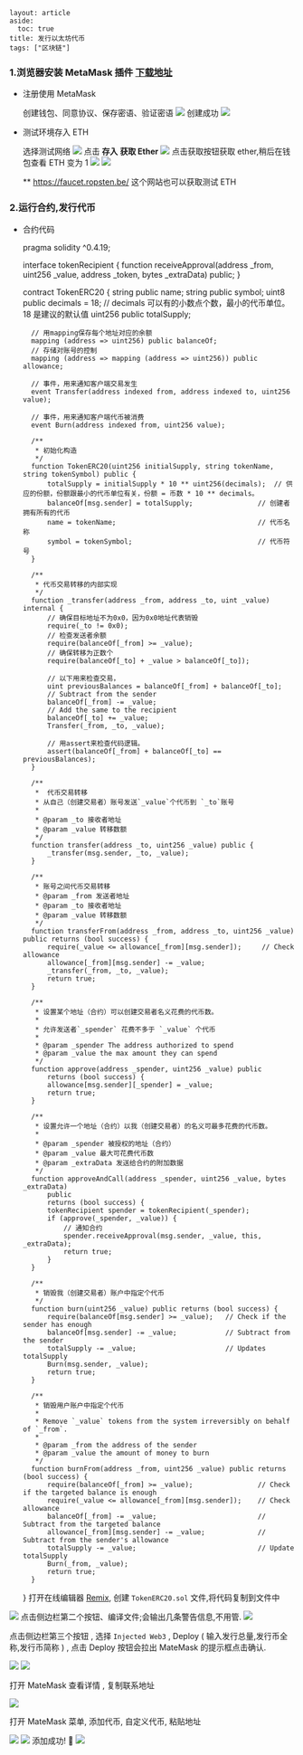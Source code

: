 ```
layout: article
aside:
  toc: true
title: 发行以太坊代币
tags: ["区块链"]
```

### 1.浏览器安装 MetaMask 插件 [下载地址](https://metamask.io/download.html)
- 注册使用 MetaMask
  
    创建钱包、同意协议、保存密语、验证密语
    ![](https://user-gold-cdn.xitu.io/2020/7/14/1734bcc9b4750683?w=1690&h=1158&f=png&s=220076)
    创建成功
    ![](https://user-gold-cdn.xitu.io/2020/7/14/1734bd47f46e1bc4?w=1986&h=1554&f=png&s=170192)

- 测试环境存入 ETH

    选择测试网络
    ![](https://user-gold-cdn.xitu.io/2020/7/14/1734bfe6795e1211?w=1974&h=1542&f=png&s=211883)
    点击 **存入**  **获取 Ether**
    ![](https://user-gold-cdn.xitu.io/2020/7/14/1734c002db7b5fcb?w=1998&h=1546&f=png&s=197681)
    点击获取按钮获取 ether,稍后在钱包查看 ETH 变为 1
    ![](https://user-gold-cdn.xitu.io/2020/7/14/1734c0cd6922c01f?w=2388&h=1230&f=png&s=137312)
    ![](https://user-gold-cdn.xitu.io/2020/7/14/1734c3580927accd?w=814&h=1300&f=png&s=72018)
    
    ** https://faucet.ropsten.be/  这个网站也可以获取测试 ETH

### 2.运行合约,发行代币

- 合约代码


    pragma solidity ^0.4.19;
    
    interface tokenRecipient { function receiveApproval(address _from, uint256 _value, address _token, bytes _extraData) public; }
    
    contract TokenERC20 {
        string public name;
        string public symbol;
        uint8 public decimals = 18;  // decimals 可以有的小数点个数，最小的代币单位。18 是建议的默认值
        uint256 public totalSupply;
    
        // 用mapping保存每个地址对应的余额
        mapping (address => uint256) public balanceOf;
        // 存储对账号的控制
        mapping (address => mapping (address => uint256)) public allowance;
    
        // 事件，用来通知客户端交易发生
        event Transfer(address indexed from, address indexed to, uint256 value);
    
        // 事件，用来通知客户端代币被消费
        event Burn(address indexed from, uint256 value);
    
        /**
         * 初始化构造
         */
        function TokenERC20(uint256 initialSupply, string tokenName, string tokenSymbol) public {
            totalSupply = initialSupply * 10 ** uint256(decimals);  // 供应的份额，份额跟最小的代币单位有关，份额 = 币数 * 10 ** decimals。
            balanceOf[msg.sender] = totalSupply;                // 创建者拥有所有的代币
            name = tokenName;                                   // 代币名称
            symbol = tokenSymbol;                               // 代币符号
        }
    
        /**
         * 代币交易转移的内部实现
         */
        function _transfer(address _from, address _to, uint _value) internal {
            // 确保目标地址不为0x0，因为0x0地址代表销毁
            require(_to != 0x0);
            // 检查发送者余额
            require(balanceOf[_from] >= _value);
            // 确保转移为正数个
            require(balanceOf[_to] + _value > balanceOf[_to]);
    
            // 以下用来检查交易，
            uint previousBalances = balanceOf[_from] + balanceOf[_to];
            // Subtract from the sender
            balanceOf[_from] -= _value;
            // Add the same to the recipient
            balanceOf[_to] += _value;
            Transfer(_from, _to, _value);
    
            // 用assert来检查代码逻辑。
            assert(balanceOf[_from] + balanceOf[_to] == previousBalances);
        }
    
        /**
         *  代币交易转移
         * 从自己（创建交易者）账号发送`_value`个代币到 `_to`账号
         *
         * @param _to 接收者地址
         * @param _value 转移数额
         */
        function transfer(address _to, uint256 _value) public {
            _transfer(msg.sender, _to, _value);
        }
    
        /**
         * 账号之间代币交易转移
         * @param _from 发送者地址
         * @param _to 接收者地址
         * @param _value 转移数额
         */
        function transferFrom(address _from, address _to, uint256 _value) public returns (bool success) {
            require(_value <= allowance[_from][msg.sender]);     // Check allowance
            allowance[_from][msg.sender] -= _value;
            _transfer(_from, _to, _value);
            return true;
        }
    
        /**
         * 设置某个地址（合约）可以创建交易者名义花费的代币数。
         *
         * 允许发送者`_spender` 花费不多于 `_value` 个代币
         *
         * @param _spender The address authorized to spend
         * @param _value the max amount they can spend
         */
        function approve(address _spender, uint256 _value) public
            returns (bool success) {
            allowance[msg.sender][_spender] = _value;
            return true;
        }
    
        /**
         * 设置允许一个地址（合约）以我（创建交易者）的名义可最多花费的代币数。
         *
         * @param _spender 被授权的地址（合约）
         * @param _value 最大可花费代币数
         * @param _extraData 发送给合约的附加数据
         */
        function approveAndCall(address _spender, uint256 _value, bytes _extraData)
            public
            returns (bool success) {
            tokenRecipient spender = tokenRecipient(_spender);
            if (approve(_spender, _value)) {
                // 通知合约
                spender.receiveApproval(msg.sender, _value, this, _extraData);
                return true;
            }
        }
    
        /**
         * 销毁我（创建交易者）账户中指定个代币
         */
        function burn(uint256 _value) public returns (bool success) {
            require(balanceOf[msg.sender] >= _value);   // Check if the sender has enough
            balanceOf[msg.sender] -= _value;            // Subtract from the sender
            totalSupply -= _value;                      // Updates totalSupply
            Burn(msg.sender, _value);
            return true;
        }
    
        /**
         * 销毁用户账户中指定个代币
         *
         * Remove `_value` tokens from the system irreversibly on behalf of `_from`.
         *
         * @param _from the address of the sender
         * @param _value the amount of money to burn
         */
        function burnFrom(address _from, uint256 _value) public returns (bool success) {
            require(balanceOf[_from] >= _value);                // Check if the targeted balance is enough
            require(_value <= allowance[_from][msg.sender]);    // Check allowance
            balanceOf[_from] -= _value;                         // Subtract from the targeted balance
            allowance[_from][msg.sender] -= _value;             // Subtract from the sender's allowance
            totalSupply -= _value;                              // Update totalSupply
            Burn(_from, _value);
            return true;
        }
    }
打开在线编辑器 [Remix](http://remix.ethereum.org/), 创建 `TokenERC20.sol` 文件,将代码复制到文件中

![](https://i.loli.net/2021/02/23/OQAEH3ukUqVsTLy.png)
点击侧边栏第二个按钮、编译文件;会输出几条警告信息,不用管.
![](https://i.loli.net/2021/02/23/Zl7QexoScW3TNiq.png)

点击侧边栏第三个按钮 ,  选择 `Injected Web3` , Deploy    ( 输入发行总量,发行币全称,发行币简称 ) , 点击 Deploy 按钮会拉出 MateMask 的提示框点击确认.

![](https://i.loli.net/2021/02/23/FL3wgWdZA79kz2h.png)
![](https://i.loli.net/2021/02/23/jcxfEeOg8aWFNoJ.png)

打开 MateMask 查看详情 , 复制联系地址

![](https://i.loli.net/2021/02/23/czKPvbLAWwM2nH8.png)

打开 MateMask 菜单, 添加代币, 自定义代币, 粘贴地址

![](https://i.loli.net/2021/02/23/2zlYKN8aAcRVkGL.png)
![](https://i.loli.net/2021/02/23/ReAWn8VZtazQFjv.png)
添加成功! 🎉
![](https://i.loli.net/2021/02/23/1pCodHVKWqBk49v.png)